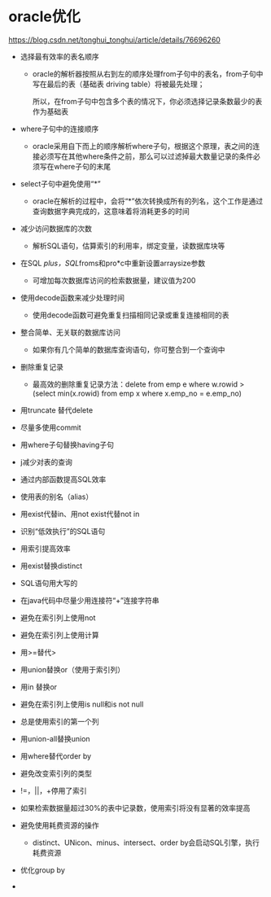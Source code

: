 # oracle优化 

https://blog.csdn.net/tonghui_tonghui/article/details/76696260

- 选择最有效率的表名顺序

  - oracle的解析器按照从右到左的顺序处理from子句中的表名，from子句中写在最后的表（基础表 driving table）将被最先处理；

    所以，在from子句中包含多个表的情况下，你必须选择记录条数最少的表作为基础表

- where子句中的连接顺序

  - oracle采用自下而上的顺序解析where子句，根据这个原理，表之间的连接必须写在其他where条件之前，那么可以过滤掉最大数量记录的条件必须写在where子句的末尾

- select子句中避免使用“*”

  - oracle在解析的过程中，会将“*”依次转换成所有的列名，这个工作是通过查询数据字典完成的，这意味着将消耗更多的时间

- 减少访问数据库的次数

  - 解析SQL语句，估算索引的利用率，绑定变量，读数据库块等

- 在SQL *plus，SQL*froms和pro*c中重新设置arraysize参数

  - 可增加每次数据库访问的检索数据量，建议值为200

- 使用decode函数来减少处理时间

  - 使用decode函数可避免重复扫描相同记录或重复连接相同的表

- 整合简单、无关联的数据库访问

  - 如果你有几个简单的数据库查询语句，你可整合到一个查询中

- 删除重复记录

  - 最高效的删除重复记录方法：delete from emp e where w.rowid >(select min(x.rowid) from emp x where x.emp_no = e.emp_no)

- 用truncate 替代delete

- 尽量多使用commit

- 用where子句替换having子句

- j减少对表的查询

- 通过内部函数提高SQL效率

- 使用表的别名（alias）

- 用exist代替in、用not exist代替not in

- 识别“低效执行”的SQL语句

- 用索引提高效率

- 用exist替换distinct

- SQL语句用大写的

- 在java代码中尽量少用连接符“+”连接字符串

- 避免在索引列上使用not

- 避免在索引列上使用计算

- 用>=替代>

- 用union替换or（使用于索引列）

- 用in 替换or

- 避免在索引列上使用is null和is not null

- 总是使用索引的第一个列

- 用union-all替换union

- 用where替代order by

- 避免改变索引列的类型

- !=，||，+停用了索引

- 如果检索数据量超过30%的表中记录数，使用索引将没有显著的效率提高

- 避免使用耗费资源的操作

  - distinct、UNicon、minus、intersect、order by会启动SQL引擎，执行耗费资源

- 优化group by

- 